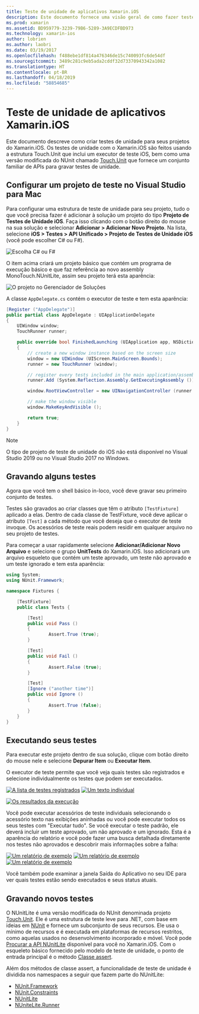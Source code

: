 ```yaml
---
title: Teste de unidade de aplicativos Xamarin.iOS
description: Este documento fornece uma visão geral de como fazer teste de unidade de um aplicativo Xamarin.iOS. Ele descreve como criar um projeto de teste de unidade, escrever testes e executar testes.
ms.prod: xamarin
ms.assetid: BD959779-3239-79B6-5289-3A9ECDFBD973
ms.technology: xamarin-ios
author: lobrien
ms.author: laobri
ms.date: 03/19/2017
ms.openlocfilehash: f488ebe1df814a476346de15c740093fc6de54df
ms.sourcegitcommit: 3489c281c9eb5ada2cddf32d73370943342a1082
ms.translationtype: HT
ms.contentlocale: pt-BR
ms.lasthandoff: 04/18/2019
ms.locfileid: "58854685"
---
```

# <a name="unit-testing-xamarinios-apps"></a>Teste de unidade de aplicativos Xamarin.iOS

Este documento descreve como criar testes de unidade para seus projetos do Xamarin.iOS.
Os testes de unidade com o Xamarin.iOS são feitos usando a estrutura Touch.Unit que inclui um executor de teste iOS, bem como uma versão modificada do NUnit chamado [Touch.Unit](https://github.com/xamarin/Touch.Unit) que fornece um conjunto familiar de APIs para gravar testes de unidade.

## <a name="setting-up-a-test-project-in-visual-studio-for-mac"></a>Configurar um projeto de teste no Visual Studio para Mac

Para configurar uma estrutura de teste de unidade para seu projeto, tudo o que você precisa fazer é adicionar à solução um projeto do tipo **Projeto de Testes de Unidade iOS**. Faça isso clicando com o botão direito do mouse na sua solução e selecionar **Adicionar > Adicionar Novo Projeto**. Na lista, selecione **iOS > Testes > API Unificado > Projeto de Testes de Unidade iOS** (você pode escolher C# ou F#).

![](touch.unit-images/00.png "Escolha C# ou F#")

O item acima criará um projeto básico que contém um programa de execução básico e que faz referência ao novo assembly MonoTouch.NUnitLite, assim seu projeto terá esta aparência:

![](touch.unit-images/01.png "O projeto no Gerenciador de Soluções")

A classe `AppDelegate.cs` contém o executor de teste e tem esta aparência:

```csharp
[Register ("AppDelegate")]
public partial class AppDelegate : UIApplicationDelegate
{
    UIWindow window;
    TouchRunner runner;

    public override bool FinishedLaunching (UIApplication app, NSDictionary options)
    {
        // create a new window instance based on the screen size
        window = new UIWindow (UIScreen.MainScreen.Bounds);
        runner = new TouchRunner (window);

        // register every tests included in the main application/assembly
        runner.Add (System.Reflection.Assembly.GetExecutingAssembly ());

        window.RootViewController = new UINavigationController (runner.GetViewController ());

        // make the window visible
        window.MakeKeyAndVisible ();

        return true;
    }
}
```

> [!NOTE]
> O tipo de projeto de teste de unidade do iOS não está disponível no Visual Studio 2019 ou no Visual Studio 2017 no Windows.

## <a name="writing-some-tests"></a>Gravando alguns testes

Agora que você tem o shell básico in-loco, você deve gravar seu primeiro conjunto de testes.

Testes são gravados ao criar classes que têm o atributo `[TestFixture]` aplicado a elas. Dentro de cada classe de TestFixture, você deve aplicar o atributo `[Test]` a cada método que você deseja que o executor de teste invoque. Os acessórios de teste reais podem residir em qualquer arquivo no seu projeto de testes.

Para começar a usar rapidamente selecione **Adicionar/Adicionar Novo Arquivo** e selecione o grupo **UnitTests** do Xamarin.iOS. Isso adicionará um arquivo esqueleto que contém um teste aprovado, um teste não aprovado e um teste ignorado e tem esta aparência:

```csharp
using System;
using NUnit.Framework;

namespace Fixtures {

    [TestFixture]
    public class Tests {

        [Test]
        public void Pass ()
        {
                Assert.True (true);
        }

        [Test]
        public void Fail ()
        {
                Assert.False (true);
        }

        [Test]
        [Ignore ("another time")]
        public void Ignore ()
        {
                Assert.True (false);
        }
    }
}
```

## <a name="running-your-tests"></a>Executando seus testes

Para executar este projeto dentro de sua solução, clique com botão direito do mouse nele e selecione **Depurar Item** ou **Executar Item**.

O executor de teste permite que você veja quais testes são registrados e selecione individualmente os testes que podem ser executados.

[![](touch.unit-images/02-sml.png "A lista de testes registrados")](touch.unit-images/02.png#lightbox) 
[![](touch.unit-images/03-sml.png "Um texto individual")](touch.unit-images/03.png#lightbox) 

[![](touch.unit-images/04-sml.png "Os resultados da execução")](touch.unit-images/04.png#lightbox)

Você pode executar acessórios de teste individuais selecionando o acessório texto nas exibições aninhadas ou você pode executar todos os seus testes com "Executar tudo". Se você executar o teste padrão, ele deverá incluir um teste aprovado, um não aprovado e um ignorado. Esta é a aparência do relatório e você pode fazer uma busca detalhada diretamente nos testes não aprovados e descobrir mais informações sobre a falha:

[![](touch.unit-images/05-sml.png "Um relatório de exemplo")](touch.unit-images/05.png#lightbox) [![](touch.unit-images/06-sml.png "Um relatório de exemplo")](touch.unit-images/06.png#lightbox) [![](touch.unit-images/07-sml.png "Um relatório de exemplo")](touch.unit-images/07.png#lightbox)

Você também pode examinar a janela Saída do Aplicativo no seu IDE para ver quais testes estão sendo executados e seus status atuais.

## <a name="writing-new-tests"></a>Gravando novos testes

O NUnitLite é uma versão modificada do NUnit denominada projeto [Touch.Unit](https://github.com/xamarin/Touch.Unit). Ele é uma estrutura de teste leve para .NET, com base em ideias em [NUnit](http://nunit.com/) e fornece um subconjunto de seus recursos.
Ele usa o mínimo de recursos e é executada em plataformas de recursos restritos, como aquelas usados no desenvolvimento incorporado e móvel. Você pode [Procurar a API NUnitLite](https://developer.xamarin.com/api/namespace/NUnitLite/) disponível para você no Xamarin.iOS. Com o esqueleto básico fornecido pelo modelo de teste de unidade, o ponto de entrada principal é o método [Classe assert](https://developer.xamarin.com/api/type/NUnit.Framework.Assert/).

Além dos métodos de classe assert, a funcionalidade de teste de unidade é dividida nos namespaces a seguir que fazem parte do NUnitLite:

- [NUnit.Framework](https://developer.xamarin.com/api/namespace/NUnit.Framework/)
- [NUnit.Constraints](https://developer.xamarin.com/api/namespace/NUnit.Framework.Constraints/)
- [NUnitLite](https://developer.xamarin.com/api/namespace/NUnitLite/)
- [NUniteLite.Runner](https://developer.xamarin.com/api/namespace/NUnitLite.Runner/)
